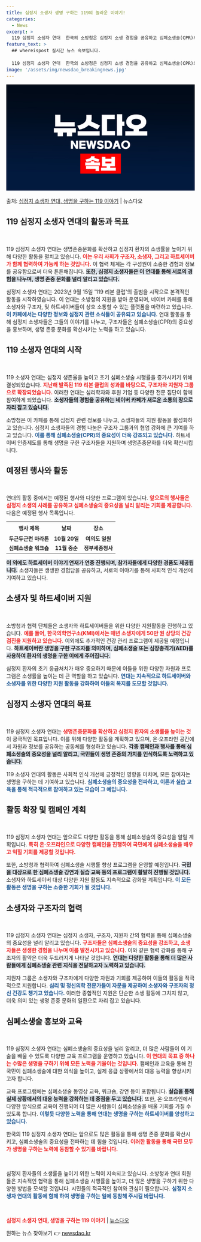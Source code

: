 ```yaml
---
title: 심정지 소생자 생명 구하는 119의 놀라운 이야기!
categories:
  - News
excerpt: >
  119 심정지 소생자 연대  한국의 소방청은 심정지 소생 경험을 공유하고 심폐소생술(CPR)의 중요성을 강조…
feature_text: >
  ## whereispost 실시간 뉴스 속보입니다.

  119 심정지 소생자 연대  한국의 소방청은 심정지 소생 경험을 공유하고 심폐소생술(CPR)의 중요성을 강조…
image: '/assets/img/newsdao_breakingnews.jpg'
---
```


![뉴스다오 속보](/assets/img/newsdao_breakingnews.jpg)

<p>출처: <a href="https://newsdao.kr/4892" rel="dofollow">심정지 소생자 연대, 생명을 구하는 119 이야기</a> | 뉴스다오</p>

<h2 data-ke-size="size26">119 심정지 소생자 연대의 활동과 목표</h2>

<p data-ke-size="size16">&nbsp;</p>

119 심정지 소생자 연대는 생명존중문화를 확산하고 심정지 환자의 소생률을 높이기 위해 다양한 활동을 펼치고 있습니다. <b><span style="color: #ee2323;">이는 우리 사회가 구조자, 소생자, 그리고 하트세이버가 함께 협력하여 가능케 하는 것입니다.</span></b> 이 협력 체계는 각 구성원이 소중한 경험과 정보를 공유함으로써 더욱 튼튼해집니다. <b><span style="background-color: #21538527;">또한, 심정지 소생자들은 이 연대를 통해 서로의 경험을 나누며, 생명 존중 문화를 널리 알리고 있습니다.</span></b> 

심정지 소생자 연대는 2023년 9월 15일 '119 리본 클럽'의 출범을 시작으로 본격적인 활동을 시작하였습니다. 이 연대는 소방청의 지원을 받아 운영되며, 네이버 카페를 통해 소생자와 구조자, 및 하트세이버들이 상호 소통할 수 있는 플랫폼을 마련하고 있습니다. <b><span style="color: #1a5490;">이 카페에서는 다양한 정보와 심정지 관련 소식들이 공유되고 있습니다.</span></b> 연대 활동을 통해 심정지 소생자들은 그들의 이야기를 나누고, 구조자들은 심폐소생술(CPR)의 중요성을 홍보하며, 생명 존중 문화를 확산시키는 노력을 하고 있습니다.

<h2 data-ke-size="size26">119 소생자 연대의 시작</h2>

<p data-ke-size="size16">&nbsp;</p>

119 소생자 연대는 심정지 생존율을 높이고 초기 심폐소생술 시행률을 증가시키기 위해 결성되었습니다. <b><span style="color: #ee2323;">지난해 발족된 119 리본 클럽의 성과를 바탕으로, 구조자와 지원자 그룹으로 확장되었습니다.</span></b> 이러한 연대는 심리학자와 후원 기업 등 다양한 전문 집단이 함께 참여하게 되었습니다. <b><span style="background-color: #21538527;">소생자들의 경험을 공유하는 네이버 카페가 새로운 소통의 장으로 자리 잡고 있습니다.</span></b> 

소방청은 이 카페를 통해 심정지 관련 정보를 나누고, 소생자들의 지원 활동을 활성화하고 있습니다. 심정지 소생자들의 경험 나눔은 구조자 그룹과의 협업 강화에 큰 기여를 하고 있습니다. <b><span style="color: #1a5490;">이를 통해 심폐소생술(CPR)의 중요성이 더욱 강조되고 있습니다.</span></b> 하트세이버 인증제도를 통해 생명을 구한 구조자들을 지원하며 생명존중문화를 더욱 확산시킵니다.

<h2 data-ke-size="size26">예정된 행사와 활동</h2>

<p data-ke-size="size16">&nbsp;</p>

연대의 활동 중에서는 예정된 행사와 다양한 프로그램이 있습니다. <b><span style="color: #ee2323;">앞으로의 행사들은 심정지 소생의 사례를 공유하고 심폐소생술의 중요성을 널리 알리는 기회를 제공합니다.</span></b> 다음은 예정된 행사 목록입니다.

<table>
    <tr>
        <th style="text-align: center; height: 25px;"><b>행사 제목</b></th>
        <th style="text-align: center; height: 25px;"><b>날짜</b></th>
        <th style="text-align: center; height: 25px;"><b>장소</b></th>
    </tr>
    <tr>
        <td style="text-align: center; height: 17px;"><b>두근두근런 마라톤</b></td>
        <td style="text-align: center; height: 17px;"><b>10월 20일</b></td>
        <td style="text-align: center; height: 17px;"><b>여의도 일원</b></td>
    </tr>
    <tr>
        <td style="text-align: center; height: 17px;"><b>심폐소생술 워크숍</b></td>
        <td style="text-align: center; height: 17px;"><b>11월 중순</b></td>
        <td style="text-align: center; height: 17px;"><b>정부세종청사</b></td>
    </tr>
</table>

<b><span style="background-color: #21538527;">이 외에도 하트세이버 이야기 연재가 연중 진행되며, 참가자들에게 다양한 경품도 제공됩니다.</span></b> 소생자들은 생생한 경험담을 공유하고, 서로의 이야기를 통해 사회적 인식 개선에 기여하고 있습니다.

<h2 data-ke-size="size26">소생자 및 하트세이버 지원</h2>

<p data-ke-size="size16">&nbsp;</p>

소방청과 협력 단체들은 소생자와 하트세이버들을 위한 다양한 지원활동을 진행하고 있습니다. <b><span style="color: #ee2323;">예를 들어, 한국의학연구소(KMI)에서는 매년 소생자에게 50만 원 상당의 건강검진을 지원하고 있습니다.</span></b> 이외에도 추가적인 건강 관리 프로그램이 제공될 예정입니다. <b><span style="background-color: #21538527;">하트세이버란 생명을 구한 구조자를 의미하며, 심폐소생술 또는 심장충격기(AED)를 사용하여 환자의 생명을 구한 이에게 주어집니다.</span></b> 

심정지 환자의 초기 응급처치가 매우 중요하기 때문에 이들을 위한 다양한 자원과 프로그램은 소생률을 높이는 데 큰 역할을 하고 있습니다. <b><span style="color: #1a5490;">연대는 지속적으로 하트세이버와 소생자를 위한 다양한 지원 활동을 강화하여 이들의 복지를 도모할 것입니다.</span></b>

<h2 data-ke-size="size26">심정지 소생자 연대의 목표</h2>

<p data-ke-size="size16">&nbsp;</p>

119 심정지 소생자 연대는 <b><span style="color: #ee2323;">생명존중문화를 확산하고 심정지 환자의 소생률을 높이는 것</span></b>이 궁극적인 목표입니다. 이를 위해 다양한 활동을 계획하고 있으며, 온·오프라인 공간에서 자원과 정보를 공유하는 공동체를 형성하고 있습니다. <b><span style="background-color: #21538527;">각종 캠페인과 행사를 통해 심폐소생술의 중요성을 널리 알리고, 국민들이 생명 존중의 가치를 인식하도록 노력하고 있습니다.</span></b> 

119 소생자 연대의 활동은 사회적 인식 개선에 긍정적인 영향을 미치며, 모든 참여자는 생명을 구하는 데 기여하고 있습니다. <b><span style="color: #1a5490;">심폐소생술의 중요성을 전파하고, 이론과 실습 교육을 통해 적극적으로 참여하고 있는 모습이 그 예입니다.</span></b>

<h2 data-ke-size="size26">활동 확장 및 캠페인 계획</h2>

<p data-ke-size="size16">&nbsp;</p>

119 심정지 소생자 연대는 앞으로도 다양한 활동을 통해 심폐소생술의 중요성을 알릴 계획입니다. <b><span style="color: #ee2323;">특히 온·오프라인으로 다양한 캠페인을 진행하여 국민에게 심폐소생술을 배우고 익힐 기회를 제공할 것입니다.</span></b> 

또한, 소방청과 협력하여 심폐소생술 시행률 향상 프로그램을 운영할 예정입니다. <b><span style="background-color: #21538527;">국민을 대상으로 한 심폐소생술 강연과 실습 교육 등의 프로그램이 활발히 진행될 것입니다.</span></b> 소생자와 하트세이버 대상 다양한 지원 활동도 지속적으로 강화될 계획입니다. <b><span style="color: #1a5490;">이 모든 활동은 생명을 구하는 소중한 기회가 될 것입니다.</span></b>

<h2 data-ke-size="size26">소생자와 구조자의 협력</h2>

<p data-ke-size="size16">&nbsp;</p>

119 심정지 소생자 연대는 심정지 소생자, 구조자, 지원자 간의 협력을 통해 심폐소생술의 중요성을 널리 알리고 있습니다. <b><span style="color: #ee2323;">구조자들은 심폐소생술의 중요성을 강조하고, 소생자들은 생생한 경험을 나누며 이를 발전시키고 있습니다.</span></b> 이와 같은 협력 강화를 통해 구조자의 활약은 더욱 두드러지게 나타날 것입니다. <b><span style="background-color: #21538527;">연대는 다양한 활동을 통해 더 많은 사람들에게 심폐소생술 관련 지식을 전달하고자 노력하고 있습니다.</span></b> 

지원자 그룹은 소생자와 구조자에게 다양한 자원과 기회를 제공하여 이들의 활동을 적극적으로 지원합니다. <b><span style="color: #1a5490;">심리 및 정신의학 전문가들이 자문을 제공하여 소생자와 구조자의 정신 건강도 챙기고 있습니다.</span></b> 이러한 종합적인 지원은 단순한 소생 활동에 그치지 않고, 더욱 의미 있는 생명 존중 문화의 일환으로 자리 잡고 있습니다.

<h2 data-ke-size="size26">심폐소생술 홍보와 교육</h2>

<p data-ke-size="size16">&nbsp;</p>

119 심정지 소생자 연대는 심폐소생술의 중요성을 널리 알리고, 더 많은 사람들이 이 기술을 배울 수 있도록 다양한 교육 프로그램을 운영하고 있습니다. <b><span style="color: #ee2323;">이 연대의 목표 중 하나는 수많은 생명을 구하기 위해 모든 노력을 기울이는 것입니다.</span></b> 캠페인과 교육을 통해 전 국민이 심폐소생술에 대한 의식을 높이고, 실제 응급 상황에서의 대응 능력을 향상시키고자 합니다. 

교육 프로그램에는 심폐소생술 동영상 교육, 워크숍, 강연 등이 포함됩니다. <b><span style="background-color: #21538527;">실습을 통해 실제 상황에서의 대응 능력을 강화하는 데 중점을 두고 있습니다.</span></b> 또한, 온·오프라인에서 다양한 방식으로 교육이 진행되어 더 많은 사람들이 심폐소생술을 배울 기회를 가질 수 있도록 합니다. <b><span style="color: #1a5490;">이렇듯 다양한 노력을 통해 연대는 생명을 구하는 하트세이버를 양성하고 있습니다.</span></b>

한국의 119 심정지 소생자 연대는 앞으로도 많은 활동을 통해 생명 존중 문화를 확산시키고, 심폐소생술의 중요성을 전파하는 데 힘쓸 것입니다. <b><span style="color: #ee2323;">이러한 활동을 통해 국민 모두가 생명을 구하는 노력에 동참할 수 있기를 바랍니다.</span></b>

<p data-ke-size="size16">&nbsp;</p>

심정지 환자들의 소생률을 높이기 위한 노력이 지속되고 있습니다. 소방청과 연대 회원들은 지속적인 협력을 통해 심폐소생술 시행률을 높이고, 더 많은 생명을 구하기 위한 다양한 방법을 모색할 것입니다. 시민들의 적극적인 참여와 관심이 필요합니다. <b><span style="color: #1a5490;">심정지 소생자 연대의 활동에 함께 하여 생명을 구하는 일에 동참해 주시길 바랍니다.</span></b>

<p data-ke-size="size16">&nbsp;</p>

<b><span style="color: #ee2323;">심정지 소생자 연대, 생명을 구하는 119 이야기</span></b> | <a href="https://newsdao.kr/4892">뉴스다오</a> 

원하는 뉴스 찾아보기 👉 <a href="https://newsdao.kr" rel="dofollow">newsdao.kr</a>


